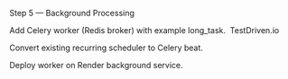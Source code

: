Step 5 — Background Processing

 Add Celery worker (Redis broker) with example long_task. 
TestDriven.io

 Convert existing recurring scheduler to Celery beat.

 Deploy worker on Render background service.